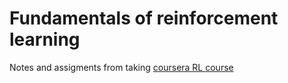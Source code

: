 # Fundamentals of reinforcement learning

Notes and assigments from taking [coursera RL course](https://www.coursera.org/specializations/reinforcement-learning)
